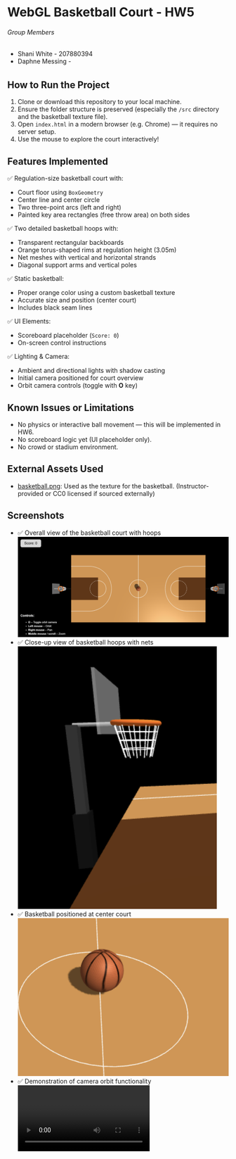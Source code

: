 # WebGL Basketball Court - HW5

###### Group Members ############

- Shani White - 207880394   
- Daphne Messing - 

###### ######################

## How to Run the Project

1. Clone or download this repository to your local machine.
2. Ensure the folder structure is preserved (especially the `/src` directory and the basketball texture file).
3. Open `index.html` in a modern browser (e.g. Chrome) — it requires no server setup.
4. Use the mouse to explore the court interactively!

## Features Implemented

✅ Regulation-size basketball court with:
- Court floor using `BoxGeometry`
- Center line and center circle
- Two three-point arcs (left and right)
- Painted key area rectangles (free throw area) on both sides

✅ Two detailed basketball hoops with:
- Transparent rectangular backboards
- Orange torus-shaped rims at regulation height (3.05m)
- Net meshes with vertical and horizontal strands
- Diagonal support arms and vertical poles

✅ Static basketball:
- Proper orange color using a custom basketball texture
- Accurate size and position (center court)
- Includes black seam lines

✅ UI Elements:
- Scoreboard placeholder (`Score: 0`)
- On-screen control instructions

✅ Lighting & Camera:
- Ambient and directional lights with shadow casting
- Initial camera positioned for court overview
- Orbit camera controls (toggle with **O** key)

## Known Issues or Limitations

- No physics or interactive ball movement — this will be implemented in HW6.
- No scoreboard logic yet (UI placeholder only).
- No crowd or stadium environment.

## External Assets Used

- [basketball.png](./src/textures/basketball.png): Used as the texture for the basketball. (Instructor-provided or CC0 licensed if sourced externally)

## Screenshots
- ✅ Overall view of the basketball court with hoops  
![](screenshots/full_court.png)
- ✅ Close-up view of basketball hoops with nets 
![](screenshots/hoops.png)
- ✅ Basketball positioned at center court  
![](screenshots/basketball.png)
- ✅ Demonstration of camera orbit functionality  
![](screenshots/orbit_demo.mp4)